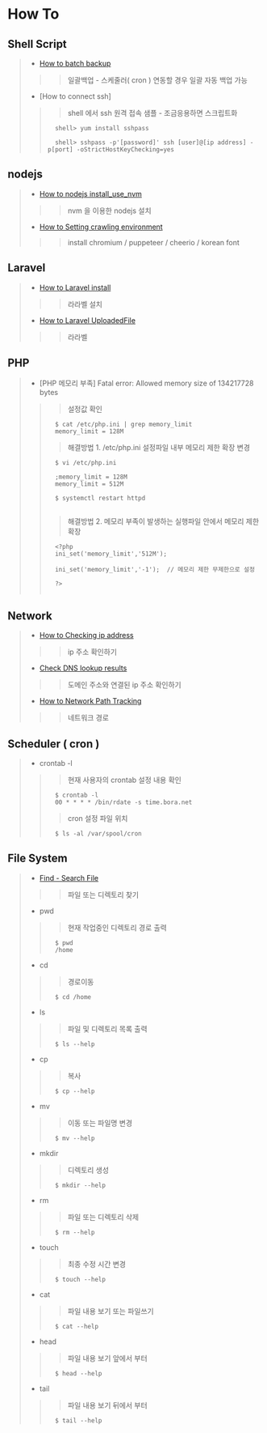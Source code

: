 # How To


## Shell Script
>  - [How to batch backup](./backupscript.md)
>  >  > 일괄백업 - 스케줄러( cron ) 연동할 경우 일괄 자동 백업 가능
>
>  - [How to connect ssh]
>  >  > shell 에서 ssh 원격 접속 샘플 - 조금응용하면 스크립트화 
>  >```
>  >   shell> yum install sshpass
>  >
>  >   shell> sshpass -p'[password]' ssh [user]@[ip address] -p[port] -oStrictHostKeyChecking=yes
>  >
>  >```
>


## nodejs
>  - [How to nodejs install_use_nvm](./centos7_nodejs_install_use_nvm.md)
>  >  > nvm 을 이용한 nodejs 설치 
>
>  - [How to Setting crawling environment](./centos7_nodejs_setting_crawling_environment.md)
>  >  >  install chromium / puppeteer / cheerio / korean font
>


## Laravel
>  - [How to Laravel install](./centos7_laravel_install.md)
>  >  > 라라벨 설치
>
>  - [How to Laravel UploadedFile](./centos7_laravel_file_upload.md)
>  >  > 라라벨 
>

## PHP
>  - [PHP 메모리 부족] Fatal error: Allowed memory size of 134217728 bytes
>
>  >  >설정값 확인
>  >```
>  >   $ cat /etc/php.ini | grep memory_limit
>  >   memory_limit = 128M
>  >
>  >```
>  >  >해결방법 1. /etc/php.ini 설정파일 내부 메모리 제한 확장 변경
>  >```
>  >   $ vi /etc/php.ini
>  >
>  >   ;memory_limit = 128M
>  >   memory_limit = 512M
>  >   
>  >   $ systemctl restart httpd
>  >   
>  >```
>  >  >해결방법 2. 메모리 부족이 발생하는 실행파일 안에서 메모리 제한 확장
>  >```
>  >   <?php
>  >   ini_set('memory_limit','512M');
>  >   
>  >   ini_set('memory_limit','-1');  // 메모리 제한 무제한으로 설정
>  >
>  >   ?>
>  >   
>  >```
>



## Network
>  - [How to Checking ip address](./how_to_checking_ip_address.md)  
>  >  > ip 주소 확인하기
>
>  - [Check DNS lookup results](./check_dns_lookup_results.md)
>  >  > 도메인 주소와 연결된 ip 주소 확인하기
>
>  - [How to Network Path Tracking](./how_to_network_path_tracking.md)
>  >  > 네트워크 경로 
>

## Scheduler ( cron )
>  - crontab -l
>
>  >  >현재 사용자의 crontab 설정 내용 확인
>  >```
>  >   $ crontab -l
>  >   00 * * * * /bin/rdate -s time.bora.net
>  >
>  >```
>  >  >cron 설정 파일 위치
>  >```
>  >   $ ls -al /var/spool/cron
>  >
>  >```
>  >
>



## File System
>  - [Find - Search File](./search_file.md) 
>  >  >파일 또는 디렉토리 찾기
>
>  - pwd
>  >  >현재 작업중인 디렉토리 경로 출력
>  >```
>  >   $ pwd
>  >   /home
>  >
>  >```
>
>  - cd
>  >  >경로이동
>  >```
>  >   $ cd /home
>  >```
>
>  - ls
>  >  >파일 및 디렉토리 목록 출력
>  >```
>  >   $ ls --help
>  >```
>
>  - cp
>  >  >복사
>  >```
>  >   $ cp --help
>  >```
>
>  - mv
>  >  >이동 또는 파일명 변경
>  >```
>  >   $ mv --help
>  >```
>
>  - mkdir
>  >  >디렉토리 생성
>  >```
>  >   $ mkdir --help
>  >```
>
>  - rm
>  >  >파일 또는 디렉토리 삭제
>  >```
>  >   $ rm --help
>  >```
>
>  - touch
>  >  >최종 수정 시간 변경
>  >```
>  >   $ touch --help
>  >```
>
>  - cat
>  >  >파일 내용 보기 또는 파일쓰기
>  >```
>  >   $ cat --help
>  >```
>
>  - head
>  >  >파일 내용 보기 앞에서 부터
>  >```
>  >   $ head --help
>  >```
>
>  - tail
>  >  >파일 내용 보기 뒤에서 부터
>  >```
>  >   $ tail --help
>  >```
>







